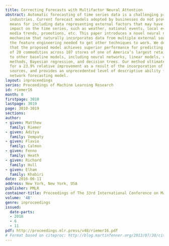 ```yaml
---
title: Correcting Forecasts with Multifactor Neural Attention
abstract: Automatic forecasting of time series data is a challenging problem in many
  industries. Current forecast models adopted by businesses do not provide adequate
  means for including data representing external factors that may have a significant
  impact on the time series, such as weather, national events, local events, social
  media trends, promotions, etc. This paper introduces a novel neural network attention
  mechanism that naturally incorporates data from multiple external sources without
  the feature engineering needed to get other techniques to work. We demonstrate empirically
  that the proposed model achieves superior performance for predicting the demand
  of 20 commodities across 107 stores of one of America’s largest retailers when compared
  to other baseline models, including neural networks, linear models, certain kernel
  methods, Bayesian regression, and decision trees. Our method ultimately accounts
  for a 23.9% relative improvement as a result of the incorporation of external data
  sources, and provides an unprecedented level of descriptive ability for a neural
  network forecasting model.
layout: inproceedings
series: Proceedings of Machine Learning Research
id: riemer16
month: 0
firstpage: 3010
lastpage: 3019
page: 3010-3019
sections: 
author:
- given: Matthew
  family: Riemer
- given: Aditya
  family: Vempaty
- given: Flavio
  family: Calmon
- given: Fenno
  family: Heath
- given: Richard
  family: Hull
- given: Elham
  family: Khabiri
date: 2016-06-11
address: New York, New York, USA
publisher: PMLR
container-title: Proceedings of The 33rd International Conference on Machine Learning
volume: '48'
genre: inproceedings
issued:
  date-parts:
  - 2016
  - 6
  - 11
pdf: http://proceedings.mlr.press/v48/riemer16.pdf
# Format based on citeproc: http://blog.martinfenner.org/2013/07/30/citeproc-yaml-for-bibliographies/
---
```

